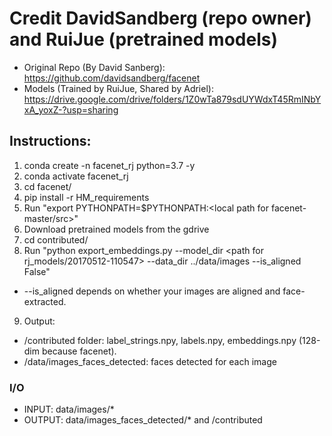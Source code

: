 # Credit DavidSandberg (repo owner) and RuiJue (pretrained models)

- Original Repo (By David Sanberg): https://github.com/davidsandberg/facenet
- Models (Trained by RuiJue, Shared by Adriel): https://drive.google.com/drive/folders/1Z0wTa879sdUYWdxT45RmINbYxA_yoxZ-?usp=sharing


## Instructions:
1. conda create -n facenet_rj python=3.7 -y
2. conda activate facenet_rj
3. cd facenet/
4. pip install -r HM_requirements
5. Run "export PYTHONPATH=$PYTHONPATH:<local path for facenet-master/src>"
6. Download pretrained models from the gdrive
7. cd contributed/
8. Run "python export_embeddings.py --model_dir <path for rj_models/20170512-110547> --data_dir ../data/images --is_aligned False"
  - --is_aligned depends on whether your images are aligned and face-extracted.
9. Output:
  - /contributed folder: label_strings.npy, labels.npy, embeddings.npy (128-dim because facenet). 
  - /data/images_faces_detected: faces detected for each image

### I/O
- INPUT: data/images/* 
- OUTPUT: data/images_faces_detected/* and /contributed
